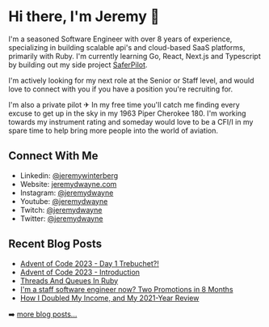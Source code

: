 # Hi there, I'm Jeremy 👋

I'm a seasoned Software Engineer with over 8 years of experience, specializing in building scalable api's and cloud-based SaaS platforms, primarily with Ruby. I'm currently learning Go, React, Next.js and Typescript by building out my side project [SaferPilot](https://www.github.com/jeremydwayne/safer-pilot).

I'm actively looking for my next role at the Senior or Staff level, and would love to connect with you if you have a position you're recruiting for.

I'm also a private pilot ✈ In my free time you'll catch me finding every excuse to get up in the sky in my 1963 Piper Cherokee 180. I'm working towards my instrument rating and someday would love to be a CFI/I in my spare time to help bring more people into the world of aviation.

## Connect With Me
- Linkedin: [@jeremywinterberg](https://www.linkedin.com/in/jeremywinterberg)
- Website: [jeremydwayne.com](https://www.jeremydwayne.com/)
- Instagram: [@jeremydwayne](https://www.instagram.com/jeremydwayne)
- Youtube: [@jeremydwayne](https://www.youtube.com/jeremydwayne)
- Twitch: [@jeremydwayne](https://www.twitch.com/jeremydwayne)
- Twitter: [@jeremydwayne](https://www.twitter.com/jeremydwayne)

## Recent Blog Posts
<!-- BLOG-POST-LIST:START -->
- [Advent of Code 2023 - Day 1 Trebuchet?!](https://www.jeremydwayne.com/posts/advent-of-code-2023-day-1/)
- [Advent of Code 2023 - Introduction](https://www.jeremydwayne.com/posts/advent-of-code-2023-introduction/)
- [Threads And Queues In Ruby](https://www.jeremydwayne.com/posts/threads_and_queues_in_ruby/)
- [I&#39;m a staff software engineer now? Two Promotions in 8 Months](https://www.jeremydwayne.com/posts/two-promotions-in-8-months/)
- [How I Doubled My Income, and My 2021-Year Review](https://www.jeremydwayne.com/posts/how-i-doubled-my-income-and-2021-year-review/)
<!-- BLOG-POST-LIST:END -->
➡️ [more  blog posts...](https://jeremydwayne.com/)

<!--
**JeremyDwayne/JeremyDwayne** is a ✨ _special_ ✨ repository because its `README.md` (this file) appears on your GitHub profile.

Here are some ideas to get you started:

- 🔭 I’m currently working on ...
- 🌱 I’m currently learning ...
- 👯 I’m looking to collaborate on ...
- 🤔 I’m looking for help with ...
- 💬 Ask me about ...
- 📫 How to reach me: ...
- 😄 Pronouns: ...
- ⚡ Fun fact: ...
-->
